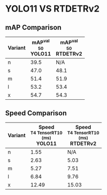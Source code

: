 ---
---
# YOLO11 VS RTDETRv2

## mAP Comparison

| **Variant** | <center><span style='width: 400px;'>**mAP<sup>val<br>50**<br>**YOLO11**</span></center> | <center><span style='width: 400px;'>**mAP<sup>val<br>50**<br>**RTDETRv2**</span></center> |
|----|----------------------------------|------------------------------------|
| n | 39.5 | N/A |
| s | 47.0 | 48.1 |
| m | 51.4 | 51.9 |
| l | 53.2 | 53.4 |
| x | 54.7 | 54.3 |

## Speed Comparison

| **Variant** | <center><span style='width: 200px;'>**Speed**<br><sup>T4 TensorRT10<br>(ms)</sup><br>**YOLO11**</span></center> | <center><span style='width: 200px;'>**Speed**<br><sup>T4 TensorRT10<br>(ms)</sup><br>**RTDETRv2**</span></center> |
|---------|-----------------------|-----------------------|
| n | 1.55 | N/A |
| s | 2.63 | 5.03 |
| m | 5.27 | 7.51 |
| l | 6.84 | 9.76 |
| x | 12.49 | 15.03 |
